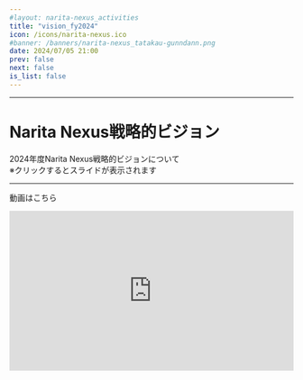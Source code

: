 ```yaml
---
#layout: narita-nexus_activities
title: "vision_fy2024"
icon: /icons/narita-nexus.ico
#banner: /banners/narita-nexus_tatakau-gunndann.png
date: 2024/07/05 21:00
prev: false
next: false
is_list: false
---
```

<script setup>
import Carousel from '/.vitepress/theme/components/el-plus_carousel.vue';
import { ref } from 'vue';

const slide_carousels = ref ({
  thumb: '/slides/vision_fy2024/slide_001.PNG',
  list:[
    '/slides/vision_fy2024/slide_001.PNG',
    '/slides/vision_fy2024/slide_002.PNG',
    '/slides/vision_fy2024/slide_003.PNG',
    '/slides/vision_fy2024/slide_004.PNG',
    '/slides/vision_fy2024/slide_005.PNG',
    '/slides/vision_fy2024/slide_006.PNG',
    '/slides/vision_fy2024/slide_007.PNG',
    '/slides/vision_fy2024/slide_008.PNG',
    '/slides/vision_fy2024/slide_009.PNG',
    '/slides/vision_fy2024/slide_010.PNG',
    '/slides/vision_fy2024/slide_011.PNG',
    '/slides/vision_fy2024/slide_012.PNG',
    '/slides/vision_fy2024/slide_013.PNG',
    '/slides/vision_fy2024/slide_014.PNG',
    '/slides/vision_fy2024/slide_015.PNG',
    '/slides/vision_fy2024/slide_016.PNG',
    '/slides/vision_fy2024/slide_017.PNG',
    '/slides/vision_fy2024/slide_018.PNG',
    '/slides/vision_fy2024/slide_019.PNG',
    '/slides/vision_fy2024/slide_020.PNG',
  ],
})
</script>

---
# Narita Nexus戦略的ビジョン

2024年度Narita Nexus戦略的ビジョンについて  
※クリックするとスライドが表示されます
<Carousel :carousels="slide_carousels"/>

---

動画はこちら
<iframe 
  src="https://www.youtube.com/embed/ja50W91ZR8Y?si=lnptXAzDberGmyA8"
  title="YouTube video player"
  frameborder="0"
  allow="accelerometer; autoplay; clipboard-write; encrypted-media; gyroscope; picture-in-picture; web-share"
  referrerpolicy="strict-origin-when-cross-origin" allowfullscreen
  class="youtube_iframe"
></iframe>

<style>
  .youtube_iframe {
    aspect-ratio: 16 / 9;
    width: 100%;
    height: auto;
  }
</style>
